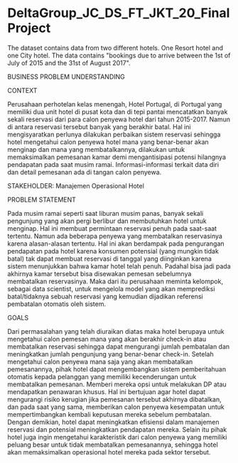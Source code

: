# DeltaGroup_JC_DS_FT_JKT_20_FinalProject

The dataset contains data from two different hotels. One Resort hotel and one City hotel. The data contains "bookings due to arrive between the 1st of July of 2015 and the 31st of August 2017".

BUSINESS PROBLEM UNDERSTANDING

CONTEXT

Perusahaan perhotelan kelas menengah, Hotel Portugal, di Portugal yang memiliki dua unit hotel di pusat kota dan di tepi pantai mencatatkan banyak sekali reservasi dari para calon penyewa hotel dari tahun 2015-2017. Namun di antara reservasi tersebut banyak yang berakhir batal. Hal ini mengisyaratkan perlunya dilakukan perbaikan sistem reservasi sehingga hotel mengetahui calon penyewa hotel mana yang benar-benar akan menginap dan mana yang membatalkannya, dilakukan untuk memaksimalkan pemesanan kamar demi mengantisipasi potensi hilangnya pendapatan pada saat musim ramai. Informasi-informasi terkait data diri dan detail pemesanan ada di tangan calon penyewa.

STAKEHOLDER:
Manajemen Operasional Hotel

PROBLEM STATEMENT

Pada musim ramai seperti saat liburan musim panas, banyak sekali pengunjung yang akan pergi berlibur dan membutuhkan hotel untuk menginap. Hal ini membuat permintaan reservasi penuh pada saat-saat tertentu. Namun ada beberapa penyewa yang membatalkan reservasinya karena alasan-alasan tertentu. Hal ini akan berdampak pada pengurangan pendapatan pada hotel karena konsumen potensial (yang mungkin tidak batal) tak dapat membuat reservasi di tanggal yang diinginkan karena sistem menunjukkan bahwa kamar hotel telah penuh. Padahal bisa jadi pada akhirnya kamar tersebut bisa disewakan pemesan sebelumnya membatalkan reservasinya. Maka dari itu perusahaan meminta kelompok, sebagai data scientist, untuk mengelola model yang akan memprediksi batal/tidaknya sebuah reservasi yang kemudian dijadikan referensi pembatalan otomatis oleh sistem.

GOALS

Dari permasalahan yang telah diuraikan diatas maka hotel berupaya untuk mengetahui calon pemesan mana yang akan berakhir check-in atau membatalkan reservasi sehingga dapat mengurangi jumlah pembatalan dan meningkatkan jumlah pengunjung yang benar-benar check-in. Setelah mengetahui calon penyewa mana saja yang akan membatalkan pemesanannya, pihak hotel dapat mengembangkan sistem pemberitahuan otomatis kepada pelanggan yang memiliki kecenderungan untuk membatalkan pemesanan. Memberi mereka opsi untuk melakukan DP atau mendapatkan penawaran khusus. Hal ini bertujuan agar hotel dapat mengurangi risiko kerugian jika pemesanan tersebut akhirnya dibatalkan, dan pada saat yang sama, memberikan calon penyewa kesempatan untuk mempertimbangkan kembali keputusan mereka sebelum pembatalan. Dengan demikian, hotel dapat meningkatkan efisiensi dalam manajemen reservasi dan potensial meningkatkan pendapatan mereka.
Selain itu pihak hotel juga ingin mengetahui karakteristik dari calon penyewa yang memiliki peluang besar untuk tidak membatalkan pemesanannya, sehingga hotel akan memaksimalkan operasional hotel mereka pada sektor tersebut.
